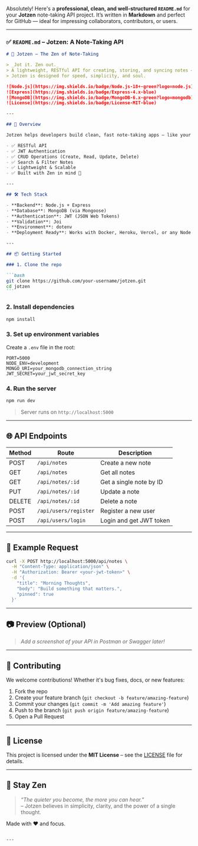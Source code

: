 Absolutely! Here's a **professional, clean, and well-structured `README.md`** for your **Jotzen** note-taking API project. It’s written in **Markdown** and perfect for GitHub — ideal for impressing collaborators, contributors, or users.

---

### ✅ `README.md` – Jotzen: A Note-Taking API

````markdown
# 📝 Jotzen – The Zen of Note-Taking

> _Jot it. Zen out._  
> A lightweight, RESTful API for creating, storing, and syncing notes — built with **Node.js**, **Express**, and **MongoDB**.  
> Jotzen is designed for speed, simplicity, and soul.

![Node.js](https://img.shields.io/badge/Node.js-18+-green?logo=node.js)
![Express](https://img.shields.io/badge/Express-4.x-blue)
![MongoDB](https://img.shields.io/badge/MongoDB-6.x-green?logo=mongodb)
![License](https://img.shields.io/badge/License-MIT-blue)

---

## 🚀 Overview

Jotzen helps developers build clean, fast note-taking apps — like your own Google Keep — without reinventing the backend. Whether you're building a personal journal, a task manager, or a mobile app, Jotzen handles the notes so you can focus on the experience.

- ✅ RESTful API
- ✅ JWT Authentication
- ✅ CRUD Operations (Create, Read, Update, Delete)
- ✅ Search & Filter Notes
- ✅ Lightweight & Scalable
- ✅ Built with Zen in mind 🧘

---

## 🛠️ Tech Stack

- **Backend**: Node.js + Express
- **Database**: MongoDB (via Mongoose)
- **Authentication**: JWT (JSON Web Tokens)
- **Validation**: Joi
- **Environment**: dotenv
- **Deployment Ready**: Works with Docker, Heroku, Vercel, or any Node host

---

## 📦 Getting Started

### 1. Clone the repo

```bash
git clone https://github.com/your-username/jotzen.git
cd jotzen
```
````

### 2. Install dependencies

```bash
npm install
```

### 3. Set up environment variables

Create a `.env` file in the root:

```env
PORT=5000
NODE_ENV=development
MONGO_URI=your_mongodb_connection_string
JWT_SECRET=your_jwt_secret_key
```

### 4. Run the server

```bash
npm run dev
```

> Server runs on `http://localhost:5000`

---

## 🌐 API Endpoints

| Method | Route                 | Description             |
| ------ | --------------------- | ----------------------- |
| POST   | `/api/notes`          | Create a new note       |
| GET    | `/api/notes`          | Get all notes           |
| GET    | `/api/notes/:id`      | Get a single note by ID |
| PUT    | `/api/notes/:id`      | Update a note           |
| DELETE | `/api/notes/:id`      | Delete a note           |
| POST   | `/api/users/register` | Register a new user     |
| POST   | `/api/users/login`    | Login and get JWT token |

---

## 📎 Example Request

```bash
curl -X POST http://localhost:5000/api/notes \
  -H "Content-Type: application/json" \
  -H "Authorization: Bearer <your-jwt-token>" \
  -d '{
    "title": "Morning Thoughts",
    "body": "Build something that matters.",
    "pinned": true
  }'
```

---

## 📷 Preview (Optional)

> _Add a screenshot of your API in Postman or Swagger later!_

---

## 🤝 Contributing

We welcome contributions! Whether it's bug fixes, docs, or new features:

1. Fork the repo
2. Create your feature branch (`git checkout -b feature/amazing-feature`)
3. Commit your changes (`git commit -m 'Add amazing feature'`)
4. Push to the branch (`git push origin feature/amazing-feature`)
5. Open a Pull Request

---

## 📜 License

This project is licensed under the **MIT License** – see the [LICENSE](LICENSE) file for details.

---

## 🧘 Stay Zen

> _“The quieter you become, the more you can hear.”_  
> – Jotzen believes in simplicity, clarity, and the power of a single thought.

Made with ❤️ and focus.

```

---
```
